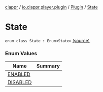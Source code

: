 [clappr](../../../index.md) / [io.clappr.player.plugin](../../index.md) / [Plugin](../index.md) / [State](.)

# State

`enum class State : Enum<State>` [(source)](https://github.com/clappr/clappr-android/tree/dev/clappr/src/main/kotlin/io/clappr/player/plugin/Plugin.kt#L8)

### Enum Values

| Name | Summary |
|---|---|
| [ENABLED](-e-n-a-b-l-e-d.md) |  |
| [DISABLED](-d-i-s-a-b-l-e-d.md) |  |
